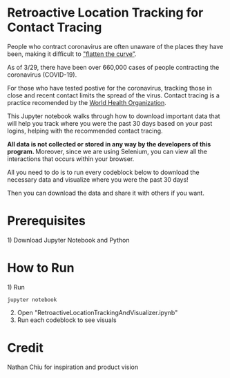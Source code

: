 <h1>Retroactive Location Tracking for Contact Tracing</h1>
People who contract coronavirus are often unaware of the places they have been, making it difficult to <a href="https://www.nytimes.com/article/flatten-curve-coronavirus.html">"flatten the curve”</a>.

As of 3/29, there have been over 660,000 cases of people contracting the coronavirus (COVID-19).

For those who have tested postive for the coronavirus, tracking those in close and recent contact limits the spread of the virus. Contact tracing is a practice recomended by the <a href = "https://www.who.int/features/qa/contact-tracing/en/"> World Health Organization</a>.

This Jupyter notebook walks through how to download important data that will help you track where you were the past 30 days based on your past logins, helping with the recommended contact tracing.

<b>All data is not collected or stored in any way by the developers of this program. </b> Moreover, since we are using Selenium, you can view all the interactions that occurs within your browser.

All you need to do is to run every codeblock below to download the necessary data and visualize where you were the past 30 days!

Then you can download the data and share it with others if you want.

<h1>Prerequisites</h1>
1) Download Jupyter Notebook and Python

<h1>How to Run</h1>
1) Run

```
jupyter notebook
```

2) Open "RetroactiveLocationTrackingAndVisualizer.ipynb"
3) Run each codeblock to see visuals

<h1>Credit</h1>
Nathan Chiu for inspiration and product vision
